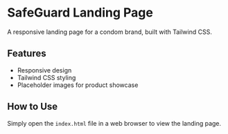 # SafeGuard Landing Page

A responsive landing page for a condom brand, built with Tailwind CSS.

## Features
- Responsive design
- Tailwind CSS styling
- Placeholder images for product showcase

## How to Use
Simply open the `index.html` file in a web browser to view the landing page.
